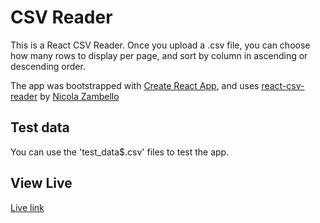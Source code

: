 # CSV Reader

This is a React CSV Reader. Once you upload a .csv file, you can choose how many rows to display per page, and sort by column in ascending or descending order.

The app was bootstrapped with [Create React App](https://github.com/facebook/create-react-app), and uses [react-csv-reader](https://norazheng.github.io/react-csv-reader/) by [Nicola Zambello](https://github.com/nzambello)

## Test data

You can use the 'test_data\$.csv' files to test the app.

## View Live

[Live link](https://norazheng.github.io/react-csv-reader/)
